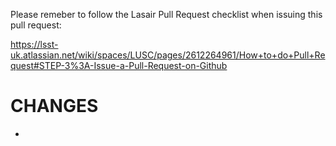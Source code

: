 Please remeber to follow the Lasair Pull Request checklist when issuing this pull request:

https://lsst-uk.atlassian.net/wiki/spaces/LUSC/pages/2612264961/How+to+do+Pull+Request#STEP-3%3A-Issue-a-Pull-Request-on-Github

# CHANGES

- 
